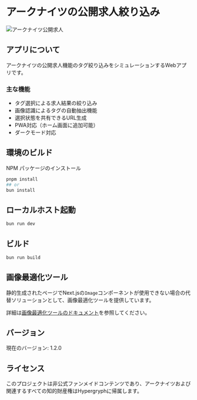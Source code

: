 # アークナイツの公開求人絞り込み

![アークナイツ公開求人](https://i.imgur.com/5buMVlO.jpeg "Webページのサンプルスクリーンショット")

## アプリについて

アークナイツの公開求人機能のタグ絞り込みをシミュレーションするWebアプリです。

### 主な機能

- タグ選択による求人結果の絞り込み
- 画像認識によるタグの自動抽出機能
- 選択状態を共有できるURL生成
- PWA対応（ホーム画面に追加可能）
- ダークモード対応

## 環境のビルド

NPM パッケージのインストール

```bash
pnpm install
## or
bun install
```

## ローカルホスト起動

```bash
bun run dev
```

## ビルド

```bash
bun run build
```

## 画像最適化ツール

静的生成されたページでNext.jsの`Image`コンポーネントが使用できない場合の代替ソリューションとして、画像最適化ツールを提供しています。

詳細は[画像最適化ツールのドキュメント](docs/image-optimization-tools.md)を参照してください。

## バージョン

現在のバージョン: 1.2.0

## ライセンス

このプロジェクトは非公式ファンメイドコンテンツであり、アークナイツおよび関連するすべての知的財産権はHypergryphに帰属します。